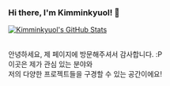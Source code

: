 ### Hi there, I'm Kimminkyuol! 👋

<a href="https://github.com/Kimminkyuol">
  <img src="https://github-readme-stats.vercel.app/api?username=Kimminkyuol&show_icons=true" alt="Kimminkyuol's GitHub Stats" />
</a><br><br>

안녕하세요, 제 페이지에 방문해주셔서 감사합니다. :P<br>
이곳은 제가 관심 있는 분야와<br>
저의 다양한 프로젝트들을 구경할 수 있는 공간이에요!<br><br>
